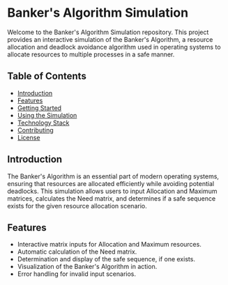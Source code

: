 
# Banker's Algorithm Simulation

Welcome to the Banker's Algorithm Simulation repository. This project provides an interactive simulation of the Banker's Algorithm, a resource allocation and deadlock avoidance algorithm used in operating systems to allocate resources to multiple processes in a safe manner.

## Table of Contents

- [Introduction](#introduction)
- [Features](#features)
- [Getting Started](#getting-started)
- [Using the Simulation](#using-the-simulation)
- [Technology Stack](#technology-stack)
- [Contributing](#contributing)
- [License](#license)

## Introduction

The Banker's Algorithm is an essential part of modern operating systems, ensuring that resources are allocated efficiently while avoiding potential deadlocks. This simulation allows users to input Allocation and Maximum matrices, calculates the Need matrix, and determines if a safe sequence exists for the given resource allocation scenario.

## Features

- Interactive matrix inputs for Allocation and Maximum resources.
- Automatic calculation of the Need matrix.
- Determination and display of the safe sequence, if one exists.
- Visualization of the Banker's Algorithm in action.
- Error handling for invalid input scenarios.

